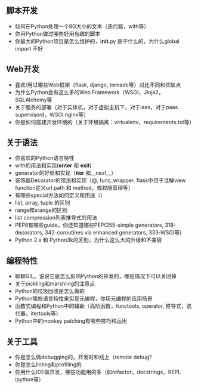 ## 脚本开发
- 如何在Python处理一个8G大小的文本（迭代器，with等）
- 你用Python做过哪些好用有趣的脚本
- 你最大的Python项目是怎么维护的，__init__.py 是干什么的，为什么global import 不好

## Web开发
- 喜欢/用过哪些Web框架（flask, django, tornade等）对比不同和优缺点
- 为什么Python会有这么多的Web Framework（WSGI，Jinja2，SQLAlchemy等
- 关于服务的部署（对于实体机，对于虚拟主机下，对于iaas，对于paas. supervisord，WSGI nginx等）
- 你是如何搭建开发环境的（关于环境隔离：virtualenv，requirements.txt等）

## 关于语法
- 你喜欢的Python语言特性
- with的用法和实现(__enter__ 和 __exit__)
- generator的好处和实现（__iter__ 和__next__）
- 装饰器Decorator的用法和实现（@<bar>, func_wrapper. flask中用于注解view function定义url path 和 method，或权限管理等）
- 有哪些special方法如何定义和用途（__<foo>__）
- list, array, tuple 的区别
- range和xrange的区别
- list compression列表推导式的用法
- PEP8有哪些guide，你还知道哪些PEP(255-simple generators, 318-decorators, 342-coroutines via enhanced generators, 333-WSGI等)
- Python 2.x 和 Python3k的区别，为什么这么大的升级和不兼容

## 编程特性
- 聊聊GIL。说说它是怎么影响Python的并发的，哪些情况下可以关闭掉
- 关于pickling和marshling的注意点
- Python的垃圾回收是怎么做的
- Python哪些语言特性来实现元编程，你用元编程的应用场景
- 函数式编程和Python中的辅助（高阶函数，functools, operator, 推导式，迭代器，itertools等）
- Python中的monkey patching有哪些技巧和运用

## 关于工具
- 你是怎么做debugging的，开发时和线上（remote debug?
- 你是怎么linting和profiling的
- 你用什么IDE做开发，哪些功能用的多（如refactor，docstrings，REPL ipython等）



